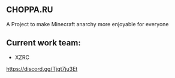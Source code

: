 ## CHOPPA.RU

A Project to make Minecraft anarchy more enjoyable for everyone

## Current work team:
- XZRC

https://discord.gg/Tjqt7ju3Et
